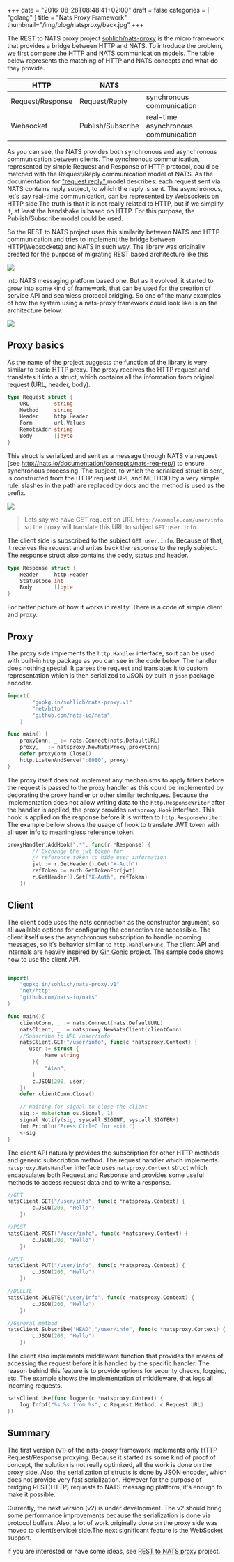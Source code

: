+++
date = "2016-08-28T08:48:41+02:00"
draft = false
categories = [ "golang"
]
title = "Nats Proxy Framework"
thumbnail="/img/blog/natsproxy/back.jpg"
+++

The REST to NATS proxy project [sohlich/nats-proxy](http://gopkg.in/sohlich/nats-proxy.v1) is the micro framework that provides a bridge between HTTP and NATS. To introduce the problem, we first compare the HTTP and NATS communication models. The table below represents the matching of HTTP and NATS concepts and what do they provide.

| HTTP |  NATS ||
| ----- | -----|----|
|Request/Response|Request/Reply|synchronous communication|
|Websocket|Publish/Subscribe|real-time asynchronous communication|

As you can see, the NATS provides both synchronous and asynchronous communication between clients. The synchronous communication, represented by simple Request and Response of HTTP protocol, could be matched with the Request/Reply communication model of NATS. As the documentation for ["request reply" ](http://nats.io/documentation/concepts/nats-req-rep/) model describes: each request sent via NATS contains reply subject, to which the reply is sent. The asynchronous, let's say real-time communication, can be represented by Websockets on HTTP side.The truth is that it is not really related to HTTP, but if we simplify it, at least the handshake is based on HTTP. For this purpose, the Publish/Subscribe model could be used.

So the REST to NATS project uses this similarity between NATS and HTTP communication and tries to implement the bridge between HTTP(Websockets) and NATS in such way. The library was originally created for the purpose of migrating REST based architecture like this

<img class="img-responsive center-block" src="/img/blog/natsproxy/natsproxy_rest.png">

into NATS messaging platform based one. But as it evolved, it started to grow into some kind of framework, that can be used for the creation of service API and seamless protocol bridging. So one of the many examples of how the system using a nats-proxy framework could look like is on the architecture below.

<img class="img-responsive center-block" src="/img/blog/natsproxy/natsproxy_arch.png">



## Proxy basics
As the name of the project suggests the function of the library is very similar to basic HTTP proxy. The proxy receives the HTTP request and translates it into a struct, which contains all the information from original request (URL, header, body).

```go
type Request struct {
	URL        string
	Method     string
	Header     http.Header
	Form       url.Values
	RemoteAddr string
	Body       []byte
}
```

This struct is serialized and sent as a message through NATS via request (see http://nats.io/documentation/concepts/nats-req-rep/) to ensure synchronous processing.
The subject, to which the serialized struct is sent, is constructed from the HTTP request URL and METHOD by a very simple rule: slashes in the path are replaced by dots and the method is used as the prefix.

<img class="img-responsive center-block" src="/img/blog/natsproxy/natsproxy_request.png">

>Lets say we have GET request on URL `http://example.com/user/info` so the proxy will translate this URL to  subject `GET:user.info`.

The client side is subscribed to the subject `GET:user.info`. Because of that, it receives the request and writes back the response to the reply subject. The response struct also contains the body, status and header.

```go
type Response struct {
	Header     http.Header
	StatusCode int
	Body       []byte
}
```
For better picture of how it works in reality. There is a code of simple client and proxy.

## Proxy
The proxy side implements the `http.Handler` interface, so it can be used with built-in `http` package as you can see in the code below. The handler does nothing special. It parses the request and translates it to custom representation which is then serialized to JSON by built in `json` package encoder.

```go
import(
        "gopkg.in/sohlich/nats-proxy.v1"
        "net/http"
        "github.com/nats-io/nats"
    )

func main() {
	proxyConn, _ := nats.Connect(nats.DefaultURL)
	proxy, _ := natsproxy.NewNatsProxy(proxyConn)
	defer proxyConn.Close()
	http.ListenAndServe(":8080", proxy)
}
```
The proxy itself does not implement any mechanisms to apply filters before the request is passed to the proxy handler as this could be implemented by decorating the proxy handler or other similar techniques.
Because the implementation does not allow writing data to the `http.ResponseWriter` after the handler is applied, the proxy provides `natsproxy.Hook` interface. This hook is applied on the response before it is written to `http.ResponseWriter`. The example bellow shows the usage of hook to translate JWT token with all user info to meaningless reference token.

```go
proxyHandler.AddHook(".*", func(r *Response) {
        // Exchange the jwt token for
        // reference token to hide user information
        jwt := r.GetHeader().Get("X-Auth")
        refToken := auth.GetTokenFor(jwt)
		r.GetHeader().Set("X-Auth", refToken)
	})
```


## Client
The client code uses the nats connection as the constructor argument, so all available options for configuring the connection are accessible. The client itself uses the asynchronous subscription to handle incoming messages, so it's behavior similar to `http.HandlerFunc`. The client API and internals are heavily inspired by [Gin Gonic](https://gin-gonic.github.io/gin/) project. The sample code shows how to use the client API.

```go

import(
    "gopkg.in/sohlich/nats-proxy.v1"
    "net/http"
    "github.com/nats-io/nats"
)

func main(){
	clientConn, _ := nats.Connect(nats.DefaultURL)
	natsClient, _ := natsproxy.NewNatsClient(clientConn)
	//Subscribe to URL /user/info
	natsClient.GET("/user/info", func(c *natsproxy.Context) {
	   user := struct {
		    Name string
	    }{
		    "Alan",
	    }
		c.JSON(200, user)
	})
	defer clientConn.Close()

	// Waiting for signal to close the client
	sig := make(chan os.Signal, 1)
	signal.Notify(sig, syscall.SIGINT, syscall.SIGTERM)
	fmt.Println("Press Ctrl+C for exit.")
	<-sig
}
```

The client API naturally provides the subscription for other HTTP methods and generic subscription method. The request handler which implements `natsproxy.NatsHandler` interface uses `natsproxy.Context` struct which encapsulates both Request and Response and provides some useful methods to access request data and to write a response.

```go
//GET
natsClient.GET("/user/info", func(c *natsproxy.Context) {
		c.JSON(200, "Hello")
	})

//POST
natsClient.POST("/user/info", func(c *natsproxy.Context) {
		c.JSON(200, "Hello")
	})

//PUT
natsClient.PUT("/user/info", func(c *natsproxy.Context) {
		c.JSON(200, "Hello")
	})

//DELETE
natsClient.DELETE("/user/info", func(c *natsproxy.Context) {
		c.JSON(200, "Hello")
	})

//General method
natsClient.Subscribe("HEAD","/user/info", func(c *natsproxy.Context) {
		c.JSON(200, "Hello")
	})

```
The client also implements middleware function that provides the means of accessing the request before it is handled by the specific handler. The reason behind this feature is to provide options for security checks, logging, etc. The example shows the implementation of middleware, that logs all incoming requests.

```go
natsClient.Use(func logger(c *natsproxy.Context) {
    log.Infof("%s:%s from %s", c.Request.Method, c.Request.URL)
})
```

## Summary
The first version (v1) of the nats-proxy framework implements only HTTP Request/Response proxying. 
Because it started as some kind of proof of concept, the solution is not really optimized, all the work is done on the proxy side. 
Also, the serialization of structs is done by JSON encoder, which does not provide very fast serialization.
However for the purpose of bridging REST(HTTP) requests to NATS messaging platform, it's enough to make it possible.

Currently, the next version (v2) is under development.
The v2 should bring some performance improvements because the serialization is done via protocol buffers. Also, a lot of work originally done on the proxy side was moved to client(service) side.The next significant feature is the WebSocket support.

If you are interested or have some ideas, see [REST to NATS proxy](https://github.com/sohlich/nats-proxy) project.
